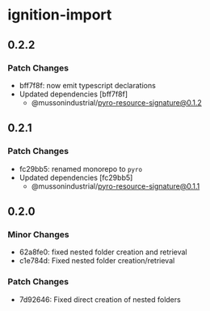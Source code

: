 # ignition-import

## 0.2.2

### Patch Changes

-   bff7f8f: now emit typescript declarations
-   Updated dependencies [bff7f8f]
    -   @mussonindustrial/pyro-resource-signature@0.1.2

## 0.2.1

### Patch Changes

-   fc29bb5: renamed monorepo to `pyro`
-   Updated dependencies [fc29bb5]
    -   @mussonindustrial/pyro-resource-signature@0.1.1

## 0.2.0

### Minor Changes

-   62a8fe0: fixed nested folder creation and retrieval
-   c1e784d: Fixed nested folder creation/retrieval

### Patch Changes

-   7d92646: Fixed direct creation of nested folders
